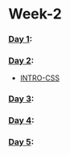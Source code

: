 # Week-2

### [Day 1](https://github.com/freecodingbootcamp/Week-2/tree/master/Day-1):


### [Day 2](https://github.com/freecodingbootcamp/Week-2/tree/master/Day-2):

 - [INTRO-CSS](https://github.com/freecodingbootcamp/Week-2/blob/master/Day-2/INTRO-CSS.md)

### [Day 3](https://github.com/freecodingbootcamp/Week-2/tree/master/Day-3):


### [Day 4](https://github.com/freecodingbootcamp/Week-2/tree/master/Day-4):


### [Day 5](https://github.com/freecodingbootcamp/Week-2/tree/master/Day-5):
